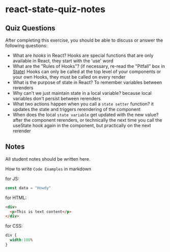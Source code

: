 # react-state-quiz-notes

## Quiz Questions

After completing this exercise, you should be able to discuss or answer the following questions:

- What are _hooks_ in React?
Hooks are special functions that are only available in React, they start with the 'use' word
- What are the "Rules of Hooks"? (if necessary, re-read the "Pitfall" box in [State](https://react.dev/learn/state-a-components-memory))
Hooks can only be called at the top level of your components or your own Hooks,
they must be called on every render
- What is the purpose of state in React?
To remember variables between rerenders
- Why can't we just maintain state in a local variable?
because local variables don't persist between rerenders
- What two actions happen when you call a `state setter` function?
it updates the state and triggers rerendering of the component
- When does the local `state variable` get updated with the new value?
after the component rerenders, or technically the next time you call the useState hook again in the component, but practically on the next rerender

## Notes

All student notes should be written here.


How to write `Code Examples` in markdown

for JS:
```javascript
const data = "Howdy"
```

for HTML:
```html
<div>
  <p>This is text content</p>
</div>
```

for CSS:
```css
div {
  width:100%
}
```
